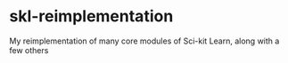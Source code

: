 # skl-reimplementation
My reimplementation of many core modules of Sci-kit Learn, along with a few others
